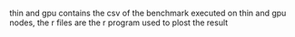 thin and gpu contains the csv of the benchmark executed on thin and gpu nodes, the r files are the r program used to plost the result
